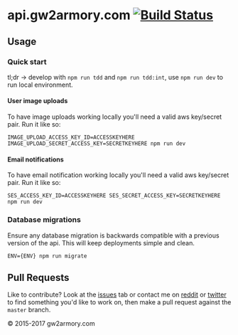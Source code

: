 # api.gw2armory.com [![Build Status](https://travis-ci.org/madou/armory-back.svg?branch=master)](https://travis-ci.org/madou/armory-back)

## Usage

### Quick start

tl;dr -> develop with `npm run tdd` and `npm run tdd:int`, use `npm run dev` to run local environment.

#### User image uploads

To have image uploads working locally you'll need a valid aws key/secret pair. Run it like so:

```
IMAGE_UPLOAD_ACCESS_KEY_ID=ACCESSKEYHERE IMAGE_UPLOAD_SECRET_ACCESS_KEY=SECRETKEYHERE npm run dev
```

#### Email notifications

To have email notification working locally you'll need a valid aws key/secret pair. Run it like so:

```
SES_ACCESS_KEY_ID=ACCESSKEYHERE SES_SECRET_ACCESS_KEY=SECRETKEYHERE npm run dev
```

### Database migrations

Ensure any database migration is backwards compatible with a previous version of the api. This will keep deployments simple and clean.

```
ENV={ENV} npm run migrate
```

## Pull Requests

Like to contribute? Look at the [issues](https://github.com/madou/armory-back/issues) tab or contact me on [reddit](https://www.reddit.com/r/gw2armory) or [twitter](https://twitter.com/itsmadou) to find something you'd like to work on, then make a pull request against the `master` branch.

© 2015-2017 gw2armory.com
